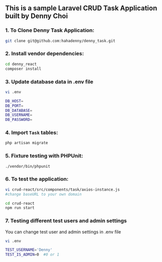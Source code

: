 ##  This is a sample Laravel CRUD Task Application built by Denny Choi


### 1. To Clone Denny Task Application:

```bash
git clone git@github.com:hahadenny/denny_task.git
```

### 2. Install vendor dependencies:

```bash
cd denny_react
composer install
```

### 3. Update database data in .env file

```bash
vi .env

DB_HOST=
DB_PORT=
DB_DATABASE=
DB_USERNAME=
DB_PASSWORD=
```

### 4. Import `Task` tables:

```bash
php artisan migrate
```

### 5. Fixture testing with PHPUnit:

```bash
./vendor/bin/phpunit
```

### 6. To test the application:

```bash
vi crud-react/src/components/task/axios-instance.js
#change baseURL to your own domain

cd crud-react
npm run start
```

### 7. Testing different test users and admin settings

You can change test user and admin settings in .env file

```bash
vi .env

TEST_USERNAME='Denny'
TEST_IS_ADMIN=0  #0 or 1
```
